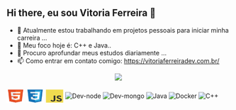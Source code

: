 ## Hi there, eu sou Vitoria Ferreira 👋

- 🔭 Atualmente estou trabalhando em projetos pessoais para iniciar minha carreira ...
- 🌱 Meu foco hoje é: C++ e Java..
- 👯 Procuro aprofundar meus estudos diariamente ...
- 📫 Como entrar em contato comigo: https://vitoriaferreiradev.com.br/

<div align="center">
 
  <a href="https://github.com/vitoriaferreirap">
    <img height="180em" src="https://github-readme-stats.vercel.app/api/top-langs/?username=vitoriaferreirap&layout=compact&langs_count=7&theme=dracula" />
  </a>
</div>

<div style="display: inline_block"><br>
  <img align="center" alt="Dev-HTML" height="30" width="40" src="https://raw.githubusercontent.com/devicons/devicon/master/icons/html5/html5-original.svg">
  <img align="center" alt="Dev-CSS" height="30" width="40" src="https://raw.githubusercontent.com/devicons/devicon/master/icons/css3/css3-original.svg">
  <img align="center" alt="Dev-Js" height="30" width="40" src="https://raw.githubusercontent.com/devicons/devicon/master/icons/javascript/javascript-original.svg">
  <img align="center" alt="Dev-node" height="30" width="40"  src="https://cdn.jsdelivr.net/gh/devicons/devicon@latest/icons/nodejs/nodejs-original.svg">
  <img align="center" alt="Dev-mongo" height="30" width="40" src="https://cdn.jsdelivr.net/gh/devicons/devicon@latest/icons/mongodb/mongodb-original-wordmark.svg">
    <img align="center" alt="Java" height="30" width="40" src="https://cdn.jsdelivr.net/gh/devicons/devicon@latest/icons/java/java-original-wordmark.svg">
    <img  align="center" alt="Docker" height="30" width="40" src="https://cdn.jsdelivr.net/gh/devicons/devicon@latest/icons/docker/docker-original.svg" />
  <img  align="center" alt="C++" height="30" width="40" src="https://cdn.jsdelivr.net/gh/devicons/devicon@latest/icons/cplusplus/cplusplus-original.svg" />

</div>

##

</div>
